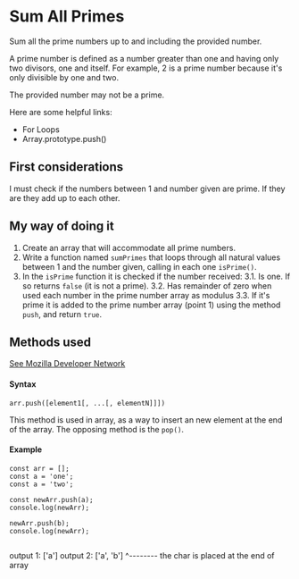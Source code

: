 # Sum All Primes

Sum all the prime numbers up to and including the provided number.

A prime number is defined as a number greater than one and having only two
divisors, one and itself. For example, 2 is a prime number because it's only
divisible by one and two.

The provided number may not be a prime.

Here are some helpful links:
 * For Loops
 * Array.prototype.push()

## First considerations

I must check if the numbers between 1 and number given are prime. If they
are they add up to each other.

## My way of doing it

1. Create an array that will accommodate all prime numbers.
2. Write a function named `sumPrimes` that loops through all natural values
   between 1 and the number given, calling in each one `isPrime()`.
3. In the `isPrime` function it is checked if the number received:
3.1. Is one. If so returns `false` (it is not a prime).
3.2. Has remainder of zero when used each number in the prime number array as
     modulus
3.3. If it's prime it is added to the prime number array (point 1) using the
     method `push`, and return `true`.


## Methods used
[See Mozilla Developer Network](https://developer.mozilla.org/en-US/docs/Web/JavaScript/Reference/Global_Objects/Array/push)

#### Syntax
```arr.push([element1[, ...[, elementN]]])```

This method is used in array, as a way to insert an new element at the end
of the array. The opposing method is the `pop()`.

#### Example
```
const arr = [];
const a = 'one';
const a = 'two';

const newArr.push(a);
console.log(newArr);

newArr.push(b);
console.log(newArr);


```
output 1: ['a']
output 2: ['a', 'b']
                 ^-------- the char is placed at the end of array
